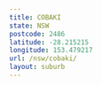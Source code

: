 ```yaml
---
title: COBAKI
state: NSW
postcode: 2486
latitude: -28.215215
longitude: 153.479217
url: /nsw/cobaki/
layout: suburb
---
```


